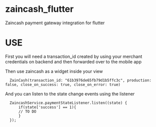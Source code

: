 # zaincash_flutter
Zaincash payment gateway integration for flutter


# USE
First you will need a transaction_id created by using your merchant credentials on backend and then forwarded over to the mobile app

Then use zaincash as a widget inside your view
```
  ZainCash(transaction_id: "61b3976de65fb79d1b5ffc3c", production: false, close_on_success: true, close_on_error: true)
```
And you can listen to the state change events using the listener
```
  ZaincashService.paymentStateListener.listen((state) {
      if(state['success'] == 1){
      // TO DO
      }
  });
```
